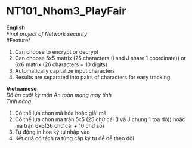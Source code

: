 # NT101_Nhom3_PlayFair  

**English**  
*Final project of Network security*    
#Feature*  
   1. Can choose to encrypt or decrypt
   2. Can choose 5x5 matrix (25 characters (I and J share 1 coordinate)) or 6x6 matrix (26 characters + 10 digits)
   3. Automatically capitalize input characters
   4. Results are separated into pairs of characters for easy tracking
   
**Vietnamese**  
*Đồ án cuối kỳ môn An toàn mạng máy tính*  
*Tính năng*  
  1. Có thể lựa chọn mã hóa hoặc giải mã
  2. Có thể lựa chọn ma trận 5x5 (25 chữ cái (I và J chung 1 tọa độ)) hoặc ma trận 6x6(26 chữ cái + 10 chữ số)
  3. Tự động in hoa ký tự nhập vào
  4. Kết quả có tách ra từng cặp ký tự để dễ theo dõi
